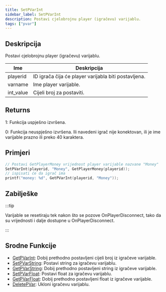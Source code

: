 ```yaml
---
title: SetPVarInt
sidebar_label: SetPVarInt
description: Postavi cjelobrojnu player (igračevu) varijablu.
tags: ["pvar"]
---
```


## Deskripcija

Postavi cjelobrojnu player (igračevu) varijablu.

| Ime       | Deskripcija                                          |
| --------- | ---------------------------------------------------- |
| playerid  | ID igrača čija će player varijabla biti postavljena. |
| varname   | Ime player varijable.                                |
| int_value | Cijeli broj za postaviti.                            |

## Returns

1: Funkcija uspješno izvršena.

0: Funkcija neuspješno izvršena. Ili navedeni igrač nije konektovan, ili je ime varijable prazno ili preko 40 karaktera.

## Primjeri

```c
// Postavi GetPlayerMoney vrijednost player varijable nazvane "Money"
SetPVarInt(playerid, "Money", GetPlayerMoney(playerid));
// ispisati će da igrač ima
printf("money: %d", GetPVarInt(playerid, "Money"));
```

## Zabilješke

:::tip

Varijable se resetiraju tek nakon što se pozove OnPlayerDisconnect, tako da su vrijednosti i dalje dostupne u OnPlayerDisconnect.

:::

## Srodne Funkcije

- [GetPVarInt](GetPVarInt): Dobij prethodno postavljeni cijeli broj iz igračeve varijable.
- [SetPVarString](SetPVarString): Postavi string za igračevu varijablu.
- [GetPVarString](GetPVarString): Dobij prethodno postavljeni string iz igračeve varijable.
- [SetPVarFloat](SetPVarFloat): Postavi float za igračevu varijablu.
- [GetPVarFloat](GetPVarFloat): Dobij prethodno postavljeni float iz igračeve varijable.
- [DeletePVar](DeletePVar): Ukloni igračevu varijablu.
